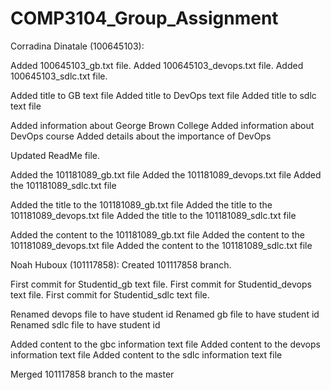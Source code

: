 # COMP3104_Group_Assignment

Corradina Dinatale (100645103):

Added 100645103_gb.txt file.
Added 100645103_devops.txt file.
Added 100645103_sdlc.txt file.

Added title to GB text file
Added title to DevOps text file
Added title to sdlc text file

Added information about George Brown College
Added information about DevOps course
Added details about the importance of DevOps

Updated ReadMe file.


Added the 101181089_gb.txt file
Added the 101181089_devops.txt file
Added the 101181089_sdlc.txt file

Added the title to the 101181089_gb.txt file
Added the title to the 101181089_devops.txt file
Added the title to the 101181089_sdlc.txt file

Added the content to the 101181089_gb.txt file
Added the content to the 101181089_devops.txt file
Added the content to the 101181089_sdlc.txt file



Noah Huboux (101117858):
Created 101117858 branch.

First commit for Studentid_gb text file.
First commit for Studentid_devops text file.
First commit for Studentid_sdlc text file.

Renamed devops file to have student id
Renamed gb file to have student id
Renamed sdlc file to have student id

Added content to the gbc information text file
Added content to the devops information text file
Added content to the sdlc information text file

Merged 101117858 branch to the master

